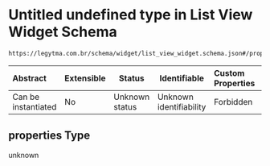 # Untitled undefined type in List View Widget Schema

```txt
https://legytma.com.br/schema/widget/list_view_widget.schema.json#/properties
```




| Abstract            | Extensible | Status         | Identifiable            | Custom Properties | Additional Properties | Access Restrictions | Defined In                                                                                             |
| :------------------ | ---------- | -------------- | ----------------------- | :---------------- | --------------------- | ------------------- | ------------------------------------------------------------------------------------------------------ |
| Can be instantiated | No         | Unknown status | Unknown identifiability | Forbidden         | Allowed               | none                | [list_view_widget.schema.json\*](../schema/widget/list_view_widget.schema.json) |

## properties Type

unknown
